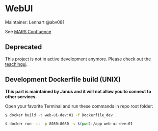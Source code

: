 # WebUI

Maintainer: Lennart @abv081

See [MARS Confluence](https://confluence.mars.haw-hamburg.de/display/WALK/WebUI)

## Deprecated
This project is not in active development anymore. Please check out the [teachingui](https://gitlab.informatik.haw-hamburg.de/mars/mars-teachingui-svc).

## Development Dockerfile build (UNIX)
**This part is maintained by Janus and it will not allow you to connect to other services.**

Open your favorite Terminal and run these commands in repo root folder:

```sh
$ docker build -t web-ui-dev:01 -f Dockerfile_dev .
```
```sh
$ docker run -it -p 8080:8080 -v $(pwd):/app web-ui-dev:01
```

